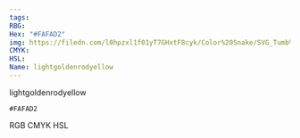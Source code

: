 ```yaml
---
tags:
RBG:
Hex: "#FAFAD2"
img: https://filedn.com/l0hpzxl1f01yT7GHxtF8cyk/Color%20Snake/SVG_Tumb%20Mass%20No%20Name/#FAFAD2.svg
CMYK:
HSL:
Name: lightgoldenrodyellow
---
```

lightgoldenrodyellow
```palette
#FAFAD2
```
RGB
CMYK
HSL